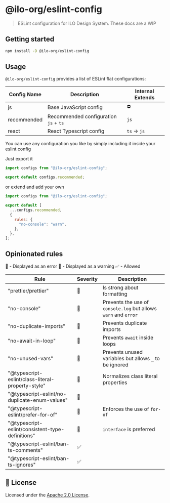 # @ilo-org/eslint-config

> ESLint configuration for ILO Design System. These docs are a WIP

## Getting started

```bash
npm install -D @ilo-org/eslint-config
```

## Usage

`@ilo-org/eslint-config` provides a list of ESLint flat configurations:

| Config Name | Description                           | Internal Extends |
| ----------- | ------------------------------------- | ---------------- |
| js          | Base JavaScript config                | ⛔               |
| recommended | Recommended configuration `js` + `ts` | `js`             |
| react       | React Typescript config               | `ts` -> `js`     |

You can use any configuration you like by simply including it inside your eslint config

Just export it

```js
import configs from "@ilo-org/eslint-config";

export default configs.recommended;
```

or extend and add your own

```js
import configs from "@ilo-org/eslint-config";

export default [
  ...configs.recommended,
  {
    rules: {
      "no-console": "warn",
    },
  },
];
```

## Opinionated rules

🚨 - Displayed as an error
🚧 - Displayed as a warning
✅ - Allowed

| Rule                                              | Severity | Description                                                     |
| ------------------------------------------------- | -------- | --------------------------------------------------------------- |
| "prettier/prettier"                               | 🚨       | Is strong about formatting                                      |
| "no-console"                                      | 🚧       | Prevents the use of `console.log` but allows `warn` and `error` |
| "no-duplicate-imports"                            | 🚧       | Prevents duplicate imports                                      |
| "no-await-in-loop"                                | 🚧       | Prevents `await` inside loops                                   |
| "no-unused-vars"                                  | 🚧       | Prevents unused variables but allows `_` to be ignored          |
| "@typescript-eslint/class-literal-property-style" | 🚧       | Normalizes class literal properties                             |
| "@typescript-eslint/no-duplicate-enum-values"     | 🚧       |                                                                 |
| "@typescript-eslint/prefer-for-of"                | 🚧       | Enforces the use of `for-of`                                    |
| "@typescript-eslint/consistent-type-definitions"  | 🚧       | `interface` is preferred                                        |
| "@typescript-eslint/ban-ts-comments"              | ✅       |                                                                 |
| "@typescript-eslint/ban-ts-ignores"               | ✅       |                                                                 |

## 📝 License

Licensed under the [Apache 2.0 License](/LICENSE).
